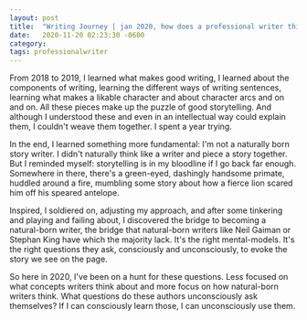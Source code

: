 ```yaml
---
layout: post
title:  "Writing Journey | jan 2020, how does a professional writer think?"
date:   2020-11-20 02:23:30 -0600
category: 
tags: professionalwriter
---
```

From 2018 to 2019, I learned what makes good writing, I learned about the components of writing, learning the different ways of writing sentences, learning what makes a likable character and about character arcs and on and on. All these pieces make up the puzzle of good storytelling. And although I understood these and even in an intellectual way could explain them, I couldn't weave them together. I spent a year trying.

In the end, I learned something more fundamental: I'm not a naturally born story writer. I didn't naturally think like a writer and piece a story together. But I reminded myself: storytelling is in my bloodline if I go back far enough. Somewhere in there, there's a green-eyed, dashingly handsome primate, huddled around a fire, mumbling some story about how a fierce lion scared him off his speared antelope.

Inspired, I soldiered on, adjusting my approach, and after some tinkering and playing and failing about, I discovered the bridge to becoming a natural-born writer, the bridge that natural-born writers like Neil Gaiman or Stephan King have which the majority lack. It's the right mental-models. It's the right questions they ask, consciously and unconsciously, to evoke the story we see on the page.

So here in 2020, I've been on a hunt for these questions. Less focused on what concepts writers think about and more focus on how natural-born writers think. What questions do these authors unconsciously ask themselves? If I can consciously learn those, I can unconsciously use them.